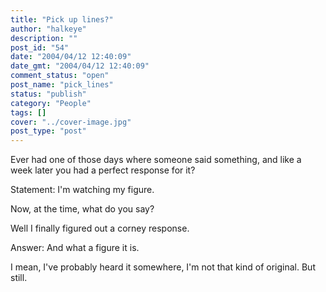 ```yaml
---
title: "Pick up lines?"
author: "halkeye"
description: ""
post_id: "54"
date: "2004/04/12 12:40:09"
date_gmt: "2004/04/12 12:40:09"
comment_status: "open"
post_name: "pick_lines"
status: "publish"
category: "People"
tags: []
cover: "../cover-image.jpg"
post_type: "post"
---
```


Ever had one of those days where someone said something, and like a week later you had a perfect response for it?

Statement: I'm watching my figure.

Now, at the time, what do you say?

Well I finally figured out a corney response.

Answer: And what a figure it is.

I mean, I've probably heard it somewhere, I'm not that kind of original. But still.